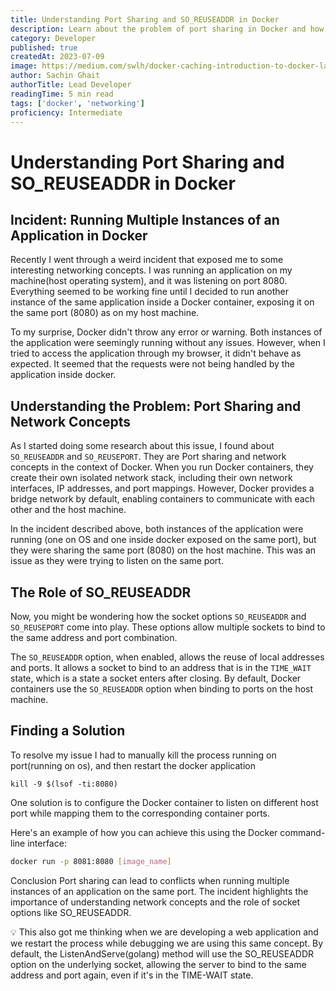 ```yaml
---
title: Understanding Port Sharing and SO_REUSEADDR in Docker
description: Learn about the problem of port sharing in Docker and how the SO_REUSEADDR option relates to it. Gain insights into network concepts and how they impact running multiple instances of an application on the same port. Find solutions to overcome port conflicts in Docker.
category: Developer
published: true
createdAt: 2023-07-09
image: https://medium.com/swlh/docker-caching-introduction-to-docker-layers-84f20c48060a
author: Sachin Ghait
authorTitle: Lead Developer
readingTime: 5 min read
tags: ['docker', 'networking']
proficiency: Intermediate
---
```


# Understanding Port Sharing and SO_REUSEADDR in Docker

## Incident: Running Multiple Instances of an Application in Docker

Recently I went through a weird incident that exposed me to some interesting networking concepts. I was running an application on my machine(host operating system), and it was listening on port 8080. Everything seemed to be working fine until I decided to run another instance of the same application inside a Docker container, exposing it on the same port (8080) as on my host machine.

To my surprise, Docker didn't throw any error or warning. Both instances of the application were seemingly running without any issues. However, when I tried to access the application through my browser, it didn't behave as expected. It seemed that the requests were not being handled by the application inside docker.

## Understanding the Problem: Port Sharing and Network Concepts

As I started doing some research about this issue, I found about `SO_REUSEADDR` and `SO_REUSEPORT`. They are Port sharing and network concepts in the context of Docker. When you run Docker containers, they create their own isolated network stack, including their own network interfaces, IP addresses, and port mappings. However, Docker provides a bridge network by default, enabling containers to communicate with each other and the host machine.

In the incident described above, both instances of the application were running (one on OS and one inside docker exposed on the same port), but they were sharing the same port (8080) on the host machine. This was an issue as they were trying to listen on the same port.

## The Role of SO_REUSEADDR

Now, you might be wondering how the socket options `SO_REUSEADDR` and `SO_REUSEPORT` come into play. These options allow multiple sockets to bind to the same address and port combination. 

The `SO_REUSEADDR` option, when enabled, allows the reuse of local addresses and ports. It allows a socket to bind to an address that is in the `TIME_WAIT` state, which is a state a socket enters after closing. By default, Docker containers use the `SO_REUSEADDR` option when binding to ports on the host machine.

## Finding a Solution

To resolve my issue I had to manually kill the process running on port(running on os), and then restart the docker application
```
kill -9 $(lsof -ti:8080)
```

One solution is to configure the Docker container to listen on different host port while mapping them to the corresponding container ports. 

Here's an example of how you can achieve this using the Docker command-line interface:

```bash
docker run -p 8081:8080 [image_name]
```



Conclusion
Port sharing can lead to conflicts when running multiple instances of an application on the same port. The incident highlights the importance of understanding network concepts and the role of socket options like SO_REUSEADDR.

💡 This also got me thinking when we are developing a web application and we restart the process while debugging we are using this same concept. By default, the ListenAndServe(golang) method will use the SO_REUSEADDR option on the underlying socket, allowing the server to bind to the same address and port again, even if it's in the TIME-WAIT state.
